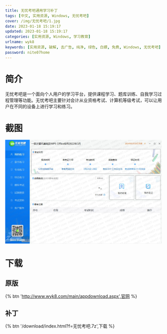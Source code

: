 ```yaml
---
title: 无忧考吧通用学习补丁
tags: [中文, 实用资源, Windows, 无忧考吧]
cover: /img/无忧考吧/1.jpg
date: 2023-01-18 15:19:17
updated: 2023-01-18 15:19:17
categories: [实用资源, Windows, 学习教育]
urlname: wyk8
keywords: [实用资源, 破解, 去广告, 纯净, 绿色, 白嫖, 免费, Windows, 无忧考吧]
password: nite07home
---
```


# 简介

无忧考吧是一个面向个人用户的学习平台，提供课程学习、题库训练、自我学习过程管理等功能。无忧考吧主要针对会计从业资格考试、计算机等级考试，可以让用户在不同的设备上进行学习和练习。

# 截图

![](/img/无忧考吧/2.jpg)

# 下载

## 原版

{% btn 'http://www.wyk8.com/main/appdownload.aspx',官网 %}

## 补丁

{% btn '/download/index.html?f=无忧考吧.7z',下载 %}
